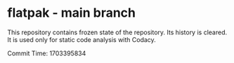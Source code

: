 # flatpak - main branch

This repository contains frozen state of the repository.
Its history is cleared. It is used only for static code
analysis with Codacy.

Commit Time: 1703395834